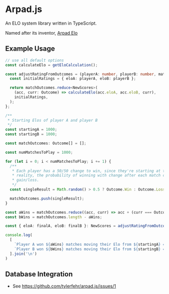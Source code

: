 # Arpad.js

An ELO system library written in TypeScript.

Named after its inventor, [Arpad Elo](https://en.wikipedia.org/wiki/Arpad_Elo)

## Example Usage

```typescript
// use all default options
const calculateElo = getEloCalculation();

const adjustRatingFromOutcomes = (playerA: number, playerB: number, matchOutcomes: Outcome[]): NewScores => {
  const initialRatings = { eloA: playerA, eloB: playerB };

  return matchOutcomes.reduce<NewScores>(
    (acc, curr: Outcome) => calculateElo(acc.eloA, acc.eloB, curr),
    initialRatings,
  );
};

/**
 * Starting Elos of player A and player B
 */
const startingA = 1000;
const startingB = 1000;

const matchOutcomes: Outcome[] = [];

const numMatchesToPlay = 1000;

for (let i = 0; i < numMatchesToPlay; i += 1) {
  /**
   * Each player has a 50/50 change to win, since they're starting at the same elo. In
   * reality, the probability of winning with change after each match corresponding to the Elo
   * gain/loss.
   */
  const singleResult = Math.random() > 0.5 ? Outcome.Win : Outcome.Loss

  matchOutcomes.push(singleResult);
}

const aWins = matchOutcomes.reduce((acc, curr) => acc + (curr === Outcome.Win ? 1 : 0), 0);
const bWins = matchOutcomes.length - aWins;

const { eloA: finalA, eloB: finalB }: NewScores = adjustRatingFromOutcomes(startingA, startingB, matchOutcomes);

console.log(
  [
    `Player A won ${aWins} matches moving their Elo from ${startingA} => ${finalA}`,
    `Player B won ${bWins} matches moving their Elo from ${startingB} => ${finalB}`,
  ].join('\n')
)

```

## Database Integration

- See <https://github.com/tylerfehr/arpad.js/issues/1>
